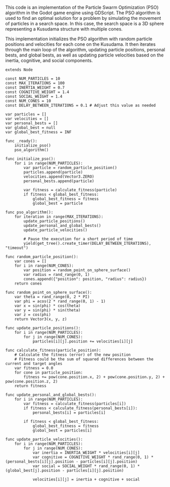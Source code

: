 
This code is an implementation of the Particle Swarm Optimization (PSO) algorithm in the Godot game engine using GDScript. The PSO algorithm is used to find an optimal solution for a problem by simulating the movement of particles in a search space. In this case, the search space is a 3D sphere representing a Kusudama structure with multiple cones.

This implementation initializes the PSO algorithm with random particle positions and velocities for each cone on the Kusudama. It then iterates through the main loop of the algorithm, updating particle positions, personal bests, and global bests, as well as updating particle velocities based on the inertia, cognitive, and social components.

```gdscript
extends Node

const NUM_PARTICLES = 10
const MAX_ITERATIONS = 100
const INERTIA_WEIGHT = 0.7
const COGNITIVE_WEIGHT = 1.4
const SOCIAL_WEIGHT = 1.4
const NUM_CONES = 10
const DELAY_BETWEEN_ITERATIONS = 0.1 # Adjust this value as needed

var particles = []
var velocities = []
var personal_bests = []
var global_best = null
var global_best_fitness = INF

func _ready():
    initialize_pso()
    pso_algorithm()

func initialize_pso():
    for i in range(NUM_PARTICLES):
        var particle = random_particle_position()
        particles.append(particle)
        velocities.append(Vector3.ZERO)
        personal_bests.append(particle)

        var fitness = calculate_fitness(particle)
        if fitness < global_best_fitness:
            global_best_fitness = fitness
            global_best = particle

func pso_algorithm():
    for iteration in range(MAX_ITERATIONS):
        update_particle_positions()
        update_personal_and_global_bests()
        update_particle_velocities()

        # Pause the execution for a short period of time
        yield(get_tree().create_timer(DELAY_BETWEEN_ITERATIONS), "timeout")

func random_particle_position():
    var cones = []
    for i in range(NUM_CONES):
        var position = random_point_on_sphere_surface()
        var radius = rand_range(0, 1)
        cones.append({"position": position, "radius": radius})
    return cones

func random_point_on_sphere_surface():
    var theta = rand_range(0, 2 * PI)
    var phi = acos(2 * rand_range(0, 1) - 1)
    var x = sin(phi) * cos(theta)
    var y = sin(phi) * sin(theta)
    var z = cos(phi)
    return Vector3(x, y, z)

func update_particle_positions():
    for i in range(NUM_PARTICLES):
        for j in range(NUM_CONES):
            particles[i][j].position += velocities[i][j]

func calculate_fitness(particle_position):
    # Calculate the fitness (error) of the new position
    # Fitness could be the sum of squared differences between the current and target angles
    var fitness = 0.0
    for cone in particle_position:
        fitness += pow(cone.position.x, 2) + pow(cone.position.y, 2) + pow(cone.position.z, 2)
    return fitness

func update_personal_and_global_bests():
    for i in range(NUM_PARTICLES):
        var fitness = calculate_fitness(particles[i])
        if fitness < calculate_fitness(personal_bests[i]):
            personal_bests[i] = particles[i]
        
        if fitness < global_best_fitness:
            global_best_fitness = fitness
            global_best = particles[i]

func update_particle_velocities():
    for i in range(NUM_PARTICLES):
        for j in range(NUM_CONES):
            var inertia = INERTIA_WEIGHT * velocities[i][j]
            var cognitive = COGNITIVE_WEIGHT * rand_range(0, 1) * (personal_bests[i][j].position - particles[i][j].position)
            var social = SOCIAL_WEIGHT * rand_range(0, 1) * (global_best[j].position - particles[i][j].position)

            velocities[i][j] = inertia + cognitive + social
```

